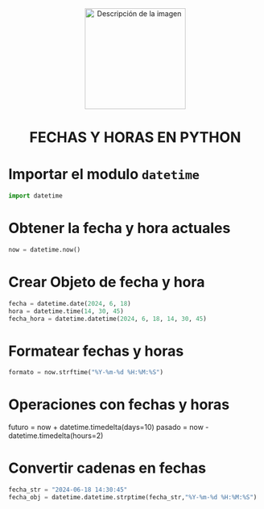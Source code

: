 <div align="center">
   <img src="../../0-Assets/logo.png" alt="Descripción de la imagen" width="200px" height="200px">
   <h1>FECHAS Y HORAS EN PYTHON</h1>
</div>


# Importar el modulo `datetime`

```python
import datetime
```

# Obtener la fecha y hora actuales

```python
now = datetime.now()
```

# Crear Objeto de fecha y hora

```python
fecha = datetime.date(2024, 6, 18)
hora = datetime.time(14, 30, 45)
fecha_hora = datetime.datetime(2024, 6, 18, 14, 30, 45)
```

# Formatear fechas y horas

```python
formato = now.strftime("%Y-%m-%d %H:%M:%S")
```

# Operaciones con fechas y horas
futuro = now + datetime.timedelta(days=10)
pasado = now - datetime.timedelta(hours=2)

# Convertir cadenas en fechas

```python
fecha_str = "2024-06-18 14:30:45"
fecha_obj = datetime.datetime.strptime(fecha_str,"%Y-%m-%d %H:%M:%S")
```